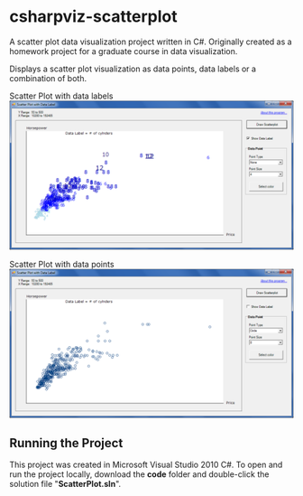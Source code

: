 # csharpviz-scatterplot  

A scatter plot data visualization project written in C#. Originally created as a homework project for a graduate course in data visualization.  

Displays a scatter plot visualization as data points, data labels or a combination of both.

Scatter Plot with data labels  
![Scatter Plot screenshot example](/images/dataviz-scatterplot-screenshot-labels.png "Scatter Plot with data labels")

Scatter Plot with data points  
![Scatter Plot screenshot example](/images/dataviz-scatterplot-screenshot-pts.png "Scatter Plot with data points")

## Running the Project
This project was created in Microsoft Visual Studio 2010 C#. To open and run the project locally, download the **code** folder and double-click the solution file "**ScatterPlot.sln**".
